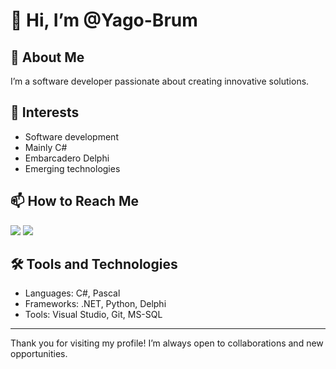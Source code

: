 # 👋 Hi, I’m @Yago-Brum

## 🌟 About Me

I’m a software developer passionate about creating innovative solutions.

## 👀 Interests

- Software development
- Mainly C#
- Embarcadero Delphi
- Emerging technologies

## 📫 How to Reach Me

<div>
<a href = "mailto:yago.brum@gmail.com"><img loading="lazy" src="https://img.shields.io/badge/Gmail-D14836?style=for-the-badge&logo=gmail&logoColor=white" target="_blank"></a>
<a href="https://www.linkedin.com/in/yago-brum" target="_blank"><img loading="lazy" src="https://img.shields.io/badge/-LinkedIn-%230077B5?style=for-the-badge&logo=linkedin&logoColor=white" target="_blank"></a>   
</div>


## 🛠️ Tools and Technologies

- Languages: C#, Pascal
- Frameworks: .NET, Python, Delphi
- Tools: Visual Studio, Git, MS-SQL

---

Thank you for visiting my profile! I’m always open to collaborations and new opportunities.
